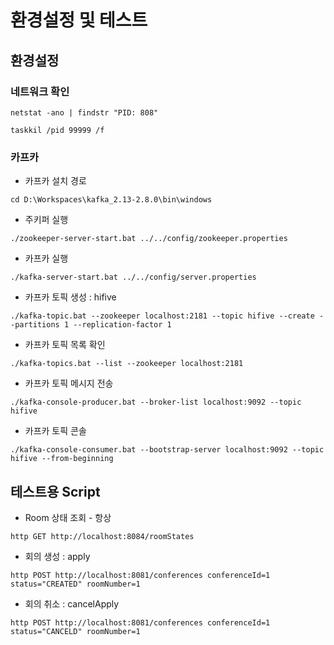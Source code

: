 # 환경설정 및 테스트

## 환경설정

### 네트워크 확인

``` Script
netstat -ano | findstr "PID: 808"

taskkil /pid 99999 /f
```

### 카프카

- 카프카 설치 경로
```
cd D:\Workspaces\kafka_2.13-2.8.0\bin\windows
```

- 주키퍼 실행
```
./zookeeper-server-start.bat ../../config/zookeeper.properties
```

- 카프카 실행
```
./kafka-server-start.bat ../../config/server.properties
```

- 카프카 토픽 생성 : hifive
```
./kafka-topic.bat --zookeeper localhost:2181 --topic hifive --create --partitions 1 --replication-factor 1
```

- 카프카 토픽 목록 확인
```
./kafka-topics.bat --list --zookeeper localhost:2181
```

- 카프카 토픽 메시지 전송
```
./kafka-console-producer.bat --broker-list localhost:9092 --topic hifive
```

- 카프카 토픽 콘솔
```
./kafka-console-consumer.bat --bootstrap-server localhost:9092 --topic hifive --from-beginning
```

## 테스트용 Script

- Room 상태 조회 - 항상
```
http GET http://localhost:8084/roomStates
```

- 회의 생성 : apply
```
http POST http://localhost:8081/conferences conferenceId=1 status="CREATED" roomNumber=1
```

- 회의 취소 : cancelApply
```
http POST http://localhost:8081/conferences conferenceId=1 status="CANCELD" roomNumber=1
```
